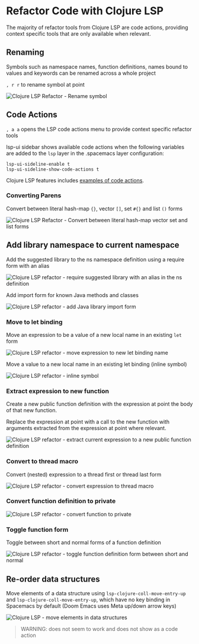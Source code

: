 # Refactor Code with Clojure LSP

The majority of refactor tools from Clojure LSP are code actions, providing context specific tools that are only available when relevant.


## Renaming

Symbols such as namespace names, function definitions, names bound to values and keywords can be renamed across a whole project

`, r r` to rename symbol at point

![Clojure LSP Refactor - Rename symbol](https://clojure-lsp.io/images/features/rename.gif)



## Code Actions

`, a a` opens the LSP code actions menu to provide context specific refactor tools

lsp-ui sidebar shows available code actions when the following variables are added to the `lsp` layer in the .spacemacs layer configuration:

```elisp
lsp-ui-sideline-enable t
lsp-ui-sideline-show-code-actions t
```

Clojure LSP features includes [examples of code actions](https://clojure-lsp.io/features/#code-actions).


### Converting Parens

Convert between literal hash-map `{}`, vector `[]`, set `#{}` and list `()` forms

![Clojure LSP Refactor - Convert between literal hash-map vector set and list forms](https://clojure-lsp.io/images/features/change-coll.gif)


## Add library namespace to current namespace

Add the suggested library to the ns namespace definition using a require form with an alias

![Clojure LSP refactor - require suggested library with an alias in the ns definition](https://clojure-lsp.io/images/features/add-alias-suggestion.gif)

Add import form for known Java methods and classes

![Clojure LSP refactor - add Java library import form](https://clojure-lsp.io/images/features/add-common-import.gif)


### Move to let binding

Move an expression to be a value of a new local name in an existing `let` form

![Clojure LSP refactor - move expression to new let binding name](https://clojure-lsp.io/images/features/move-to-let.gif)


Move a value to a new local name in an existing let binding (inline symbol)

![Clojure LSP refactor - inline symbol](https://clojure-lsp.io/images/features/inline-symbol.gif)


### Extract expression to new function

Create a new public function definition with the expression at point the body of that new function.

Replace the expression at point with a call to the new function with arguments extracted from the expression at point where relevant.

![Clojure LSP refactor - extract current expression to a new public function definition](https://clojure-lsp.io/images/features/extract-function.gif)


### Convert to thread macro

Convert (nested) expression to a thread first or thread last form

![Clojure LSP refactor - convert expression to thread macro](https://clojure-lsp.io/images/features/thread-first-all.gif)


### Convert function definition to private

![Clojure LSP refactor - convert function to private](https://clojure-lsp.io/images/features/create-private-function.gif)


### Toggle function form

Toggle between short and normal forms of a function definition

![Clojure LSP refactor - toggle function definition form between short and normal](https://clojure-lsp.io/images/features/cycle-fn-literal.gif)


## Re-order data structures

Move elements of a data structure using `lsp-clojure-coll-move-entry-up` and `lsp-clojure-coll-move-entry-up`, which have no key binding in Spacemacs by default (Doom Emacs uses Meta up/down arrow keys)

![Clojure LSP - move elements in data structures](https://clojure-lsp.io/images/features/move-coll-entry.gif)

> WARNING: does not seem to work and does not show as a code action
